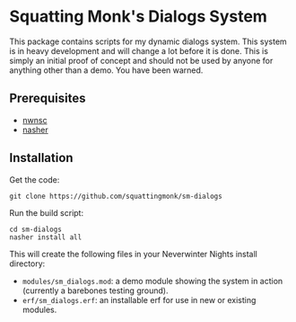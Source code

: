 # Squatting Monk's Dialogs System

This package contains scripts for my dynamic dialogs system. This system is in
heavy development and will change a lot before it is done. This is simply an
initial proof of concept and should not be used by anyone for anything other
than a demo. You have been warned.

## Prerequisites
- [nwnsc](https://gitlab.com/glorwinger/nwnsc)
- [nasher](https://github.com/squattingmonk/nasher.nim)

## Installation
Get the code:
```
git clone https://github.com/squattingmonk/sm-dialogs
```

Run the build script:
```
cd sm-dialogs
nasher install all
```

This will create the following files in your Neverwinter Nights install
directory:
- `modules/sm_dialogs.mod`: a demo module showing the system in action
  (currently a barebones testing ground).
- `erf/sm_dialogs.erf`: an installable erf for use in new or existing
  modules.
